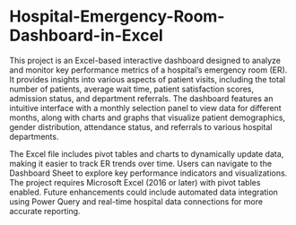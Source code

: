 # Hospital-Emergency-Room-Dashboard-in-Excel

This project is an Excel-based interactive dashboard designed to analyze and monitor key performance metrics of a hospital’s emergency room (ER). It provides insights into various aspects of patient visits, including the total number of patients, average wait time, patient satisfaction scores, admission status, and department referrals. The dashboard features an intuitive interface with a monthly selection panel to view data for different months, along with charts and graphs that visualize patient demographics, gender distribution, attendance status, and referrals to various hospital departments.

The Excel file includes pivot tables and charts to dynamically update data, making it easier to track ER trends over time. Users can navigate to the Dashboard Sheet to explore key performance indicators and visualizations. The project requires Microsoft Excel (2016 or later) with pivot tables enabled. Future enhancements could include automated data integration using Power Query and real-time hospital data connections for more accurate reporting.
